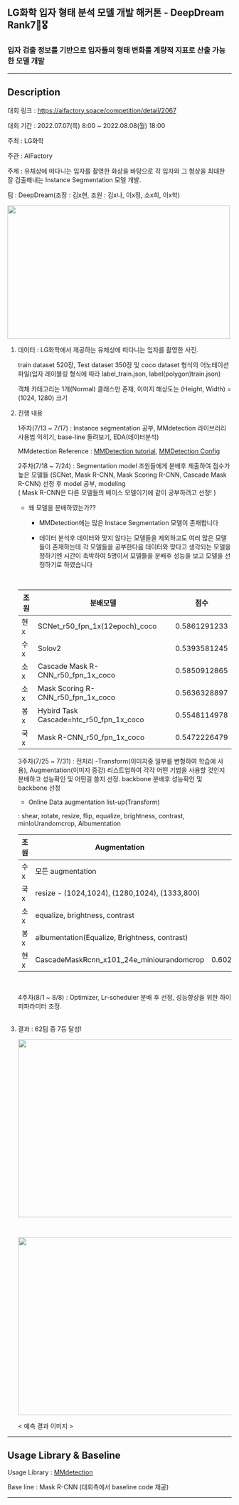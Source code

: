 ## LG화학 입자 형태 분석 모델 개발 해커톤 - DeepDream Rank7🏅🎖
### 입자 검출 정보를 기반으로 입자들의 형태 변화를 계량적 지표로 산출 가능한 모델 개발

---

## Description

대회 링크 : https://aifactory.space/competition/detail/2067 <br/>

대회 기간 : 2022.07.07(목) 8:00 ~ 2022.08.08(월) 18:00 <br/>

주최 : LG화학 <br/>

주관 : AIFactory <br/>

주제 : 유체상에 떠다니는 입자를 촬영한 화상을 바탕으로 각 입자와 그 형상을 최대한 잘 검출해내는 Instance Segmentation 모델 개발. <br/>

팀 : DeepDream(조장 : 김x현, 조원 : 김x나, 이x정, 소x희, 이x학) <br/>




<img src="https://user-images.githubusercontent.com/103362361/187381517-1abe006c-6073-4f27-9e55-ae35d388828e.png"  width="500" height="300"/> <br/>



1. 데이터 : LG화학에서 제공하는 유체상에 떠다니는 입자를 촬영한 사진. <br/>
   
   train dataset 520장, Test dataset 350장 및 coco dataset 형식의 어노테이션 파일(입자 레이블링 형식에 따라 label_train.json, label(polygon)train.json)  <br/>
   
   객체 카테고리는 1개(Normal) 클래스만 존재, 이미지 해상도는 (Height, Width) = (1024, 1280) 크기 <br/>



2. 진행 내용
   
   1주차(7/13 ~ 7/17) : Instance segmentation 공부, MMdetection 라이브러리 사용법 익히기, base-line 돌려보기, EDA(데이터분석) <br/>
   
   MMdetection Reference : [MMDetection tutorial](https://greeksharifa.github.io/references/2021/09/05/MMDetection02/),  [MMDetection Config](https://velog.io/@dust_potato/MM-Detection-Config-%EC%9D%B4%ED%95%B4%ED%95%98%EA%B8%B0)

   2주차(7/18 ~ 7/24) : Segmentation model 조원들에게 분배후 제출하여 점수가 높은 모델들  (SCNet, Mask R-CNN, Mask Scoring R-CNN, Cascade Mask R-CNN)
   선정 후 model 공부, modeling <br/>
   ( Mask R-CNN은 다른 모델들의 베이스 모델이기에 같이 공부하려고 선정! )
   
   
   - 왜 모델을 분배하였는가??
     - MMDetection에는 많은 Instace Segmentation 모델이 존재합니다
     
     - 데이터 분석후 데이터와 맞지 않다는 모델들을 제외하고도 여러 많은 모델들이 존재하는데 각 모델들을 공부한다음 데이터와 맞다고 생각되는 모델을 정하기엔 시간이 촉박하여 5명이서 모델들을 분배후 성능을 보고 모델을 선정하기로 하였습니다
     
     <br/>
     
   
   
   조원 | 분배모델| 점수
   -----|-------|-------|
   현x  |  SCNet_r50_fpn_1x(12epoch)_coco  |  0.5861291233  |
   수x  |  Solov2 |  0.5393581245  |
   소x  |  Cascade Mask R-CNN_r50_fpn_1x_coco | 0.5850912865 |
   소x  |  Mask Scoring R-CNN_r50_fpn_1x_coco | 0.5636328897  |
   봉x  |  Hybird Task Cascade=htc_r50_fpn_1x_coco | 0.5548114978  |
   국x  |  Mask R-CNN_r50_fpn_1x_coco  |  0.5472226479 |



   3주차(7/25 ~ 7/31) : 전처리 -Transform(이미지중 일부를 변형하여 학습에 사용),  Augmentation(이미지 증강) 리스트업하여 각각 어떤 기법을 사용할 것인지 분배하고 성능확인 및 어떤걸 쓸지 선정.
   backbone 분배후 성능확인 및 backbone 선정 <br/>
   
   
   - Online Data augmentation list-up(Transform)   
   
   : shear, rotate, resize, flip, equalize, brightness, contrast, minIoUrandomcrop, Albumentation
   
   
   
   조원 | Augmentation | 점수
   -----|-------|-------|
   수x  | 모든 augmentation  |    |
   국x  | resize - (1024,1024), (1280,1024), (1333,800)  |    |
   소x  | equalize, brightness, contrast |    |
   봉x  | albumentation(Equalize, Brightness, contrast)  |    |
   현x  | CascadeMaskRcnn_x101_24e_miniourandomcrop | 0.6023441395 |
     
   <br/>



   4주차(8/1 ~ 8/8) : Optimizer, Lr-scheduler 분배 후 선정, 성능향상을 위한 하이퍼파라미터 조정. <br/><br/>
   
  
  
  
  
  
   
 3. 결과 : 62팀 중 7등 달성!
    
    
    
    <img src="https://user-images.githubusercontent.com/103362361/187385788-913ff59d-cc4a-4d4a-bebc-456c99575e92.png"  width="600" height="400"/> <br/>
    
    <br/>
    
    <img src="https://user-images.githubusercontent.com/103362361/187386154-609a16be-80f0-448a-8033-e97df87c3954.png"  width="600" height="400"/> <br/>
    
       < 예측 결과 이미지 >
    

   
---

## Usage Library & Baseline

Usage Library : [MMdetection](https://github.com/open-mmlab/mmdetection)

Base line : Mask R-CNN (대회측에서 baseline code 제공)

---




